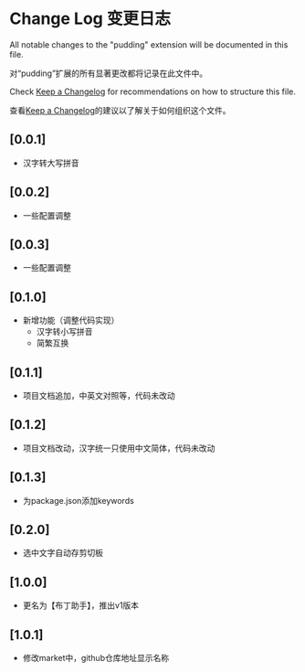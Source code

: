 # Change Log 变更日志

All notable changes to the "pudding" extension will be documented in this file.

对“pudding”扩展的所有显著更改都将记录在此文件中。

Check [Keep a Changelog](http://keepachangelog.com/) for recommendations on how to structure this file.

查看[Keep a Changelog](http://keepachangelog.com/)的建议以了解关于如何组织这个文件。

## [0.0.1]

- 汉字转大写拼音

## [0.0.2]

- 一些配置调整

## [0.0.3]

- 一些配置调整

## [0.1.0]

- 新增功能（调整代码实现）
    - 汉字转小写拼音
    - 简繁互换

## [0.1.1]

- 项目文档追加，中英文对照等，代码未改动

## [0.1.2]

- 项目文档改动，汉字统一只使用中文简体，代码未改动

## [0.1.3]

- 为package.json添加keywords

## [0.2.0]

- 选中文字自动存剪切板

## [1.0.0]

- 更名为【布丁助手】，推出v1版本

## [1.0.1]

- 修改market中，github仓库地址显示名称